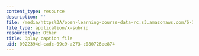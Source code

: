 ```yaml
---
content_type: resource
description: ''
file: /media/https%3A/open-learning-course-data-rc.s3.amazonaws.com/6-172-performance-engineering-of-software-systems-fall-2018/0022394dcadc09c9a273c080726ee874_wt7a5BOztuM.srt
file_type: application/x-subrip
resourcetype: Other
title: 3play caption file
uid: 0022394d-cadc-09c9-a273-c080726ee874
---
```

